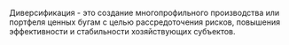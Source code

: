 Диверсификация - это создание многопрофильного производства или портфеля ценных бугам с целью рассредоточения рисков, повышения эффективности и стабильности хозяйствующих субъектов. 